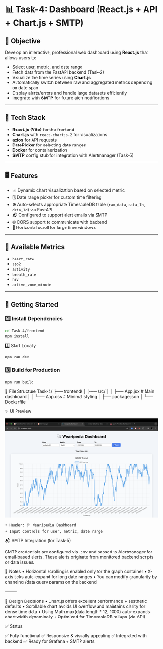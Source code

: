 # 📊 Task-4: Dashboard (React.js + API + Chart.js + SMTP)

## 📌 Objective

Develop an interactive, professional web dashboard using **React.js** that allows users to:

- Select user, metric, and date range
- Fetch data from the FastAPI backend (Task-2)
- Visualize the time series using **Chart.js**
- Automatically switch between raw and aggregated metrics depending on date span
- Display alerts/errors and handle large datasets efficiently
- Integrate with **SMTP** for future alert notifications

---

## 🧱 Tech Stack

- **React.js (Vite)** for the frontend
- **Chart.js** with `react-chartjs-2` for visualizations
- **axios** for API requests
- **DatePicker** for selecting date ranges
- **Docker** for containerization
- **SMTP** config stub for integration with Alertmanager (Task-5)

---

## 🖥️ Features

- 📈 Dynamic chart visualization based on selected metric
- 🗓️ Date range picker for custom time filtering
- ⚙️ Auto-selects appropriate TimescaleDB table (`raw_data`, `data_1h`, `data_1d`) via FastAPI
- 📬 Configured to support alert emails via SMTP
- 🌐 CORS support to communicate with backend
- 🔁 Horizontal scroll for large time windows

---

## 🧪 Available Metrics

- `heart_rate`
- `spo2`
- `activity`
- `breath_rate`
- `hrv`
- `active_zone_minute`

---

## 🚀 Getting Started

### 1️⃣ Install Dependencies

```bash
cd Task-4/frontend
npm install
```

2️⃣ Start Locally
```bash
npm run dev
```
### 3️⃣ Build for Production

```bash
npm run build
```
📂 File Structure
Task-4/
├── frontend/
│   ├── src/
│   │   ├── App.jsx               # Main dashboard
│   │   └── App.css               # Minimal styling
│   ├── package.json
│   └── Dockerfile


✨ UI Preview

![Dashboard Preview](image.png)

	• Header: 🩺 Wearipedia Dashboard
	• Input controls for user, metric, date range

📬 SMTP Integration (for Task-5)

SMTP credentials are configured via .env and passed to Alertmanager for email-based alerts. These alerts originate from monitored backend scripts or data issues.

🔧 Notes
	• Horizontal scrolling is enabled only for the graph container
	• X-axis ticks auto-expand for long date ranges
	• You can modify granularity by changing /data query params on the backend

⸻

🧠 Design Decisions
	• Chart.js offers excellent performance + aesthetic defaults
	• Scrollable chart avoids UI overflow and maintains clarity for dense time data
	• Using Math.max(data.length * 12, 1000) auto-expands chart width dynamically
	• Optimized for TimescaleDB rollups (via API)

✅ Status

✅ Fully functional
✅ Responsive & visually appealing
✅ Integrated with backend
✅ Ready for Grafana + SMTP alerts